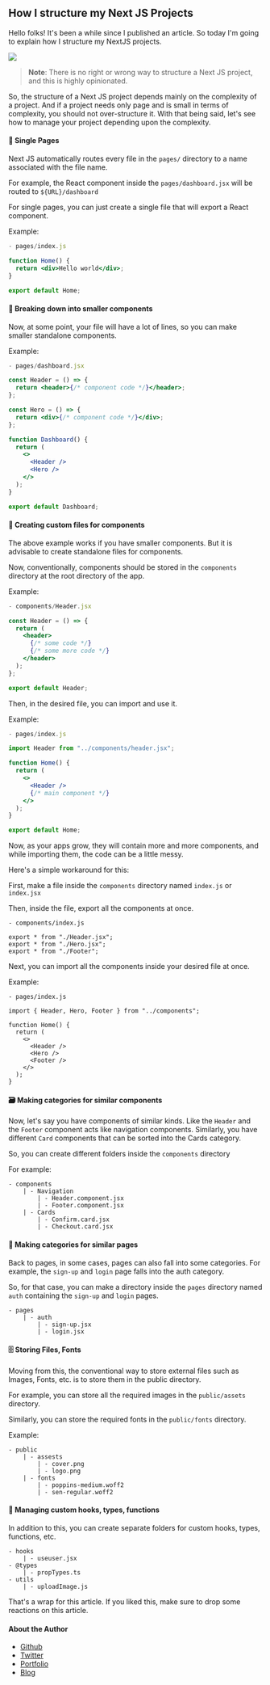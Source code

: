 ## How I structure my Next JS Projects

Hello folks! It's been a while since I published an article. So today I'm going to explain how I structure my NextJS projects.

![](https://c.tenor.com/-z2KfO5zAckAAAAC/hello-there-baby-yoda.gif)

> **Note**: There is no right or wrong way to structure a Next JS project, and this is highly opinionated.

So, the structure of a Next JS project depends mainly on the complexity of a project. And if a project needs only page and is small in terms of complexity, you should not over-structure it. With that being said, let's see how to manage your project depending upon the complexity.

#### 📃 Single Pages

Next JS automatically routes every file in the `pages/` directory to a name associated with the file name.

For example, the React component inside the `pages/dashboard.jsx` will be routed to `${URL}/dashboard`

For single pages, you can just create a single file that will export a React component.

Example:


```jsx
- pages/index.js

function Home() {
  return <div>Hello world</div>;
}

export default Home;

``` 

#### 🧩 Breaking down into smaller components

Now, at some point, your file will have a lot of lines, so you can make smaller standalone components.

Example:


```jsx
- pages/dashboard.jsx

const Header = () => {
  return <header>{/* component code */}</header>;
};

const Hero = () => {
  return <div>{/* component code */}</div>;
};

function Dashboard() {
  return (
    <>
      <Header />
      <Hero />
    </>
  );
}

export default Dashboard;
``` 

#### 📁 Creating custom files for components

The above example works if you have smaller components. But it is advisable to create standalone files for components.

Now, conventionally, components should be stored in the `components` directory at the root directory of the app.

Example:


```jsx
- components/Header.jsx

const Header = () => {
  return (
    <header>
      {/* some code */}
      {/* some more code */}
    </header>
  );
};

export default Header;
``` 

Then, in the desired file, you can import and use it.

Example: 


```jsx
- pages/index.js

import Header from "../components/header.jsx";

function Home() {
  return (
    <>
      <Header />
      {/* main component */}
    </>
  );
}

export default Home;
``` 

Now, as your apps grow, they will contain more and more components, and while importing them, the code can be a little messy.

Here's a simple workaround for this:

First, make a file inside the `components` directory named `index.js` or `index.jsx`

Then, inside the file, export all the components at once.


```
- components/index.js

export * from "./Header.jsx";
export * from "./Hero.jsx";
export * from "./Footer";
``` 

Next, you can import all the components inside your desired file at once.

Example:


```
- pages/index.js

import { Header, Hero, Footer } from "../components";

function Home() {
  return (
    <>
      <Header />
      <Hero />
      <Footer />
    </>
  );
}

``` 

#### 🗃 Making categories for similar components

Now, let's say you have components of similar kinds. Like the `Header` and the `Footer` component acts like navigation components. Similarly, you have different `Card` components that can be sorted into the Cards category.

So, you can create different folders inside the `components` directory

For example:


```
- components
    | - Navigation
        | - Header.component.jsx
        | - Footer.component.jsx
    | - Cards
        | - Confirm.card.jsx
        | - Checkout.card.jsx
``` 

#### 📖 Making categories for similar pages

Back to pages, in some cases, pages can also fall into some categories. For example, the `sign-up` and `login` page falls into the auth category.

So, for that case, you can make a directory inside the `pages` directory named `auth` containing the `sign-up` and `login` pages.


```
- pages
    | - auth
        | - sign-up.jsx
        | - login.jsx
``` 

#### 🗄 Storing Files, Fonts

Moving from this, the conventional way to store external files such as Images, Fonts, etc. is to store them in the public directory.

For example, you can store all the required images in the `public/assets` directory.

Similarly, you can store the required fonts in the `public/fonts` directory.

Example:


```
- public
    | - assests
        | - cover.png
        | - logo.png
    | - fonts
        | - poppins-medium.woff2
        | - sen-regular.woff2
``` 

#### 🔮 Managing custom hooks, types, functions

In addition to this, you can create separate folders for custom hooks, types, functions, etc.


```
- hooks
    | - useuser.jsx
- @types
    | - propTypes.ts
- utils
    | - uploadImage.js
``` 

That's a wrap for this article. If you liked this, make sure to drop some reactions on this article.

#### About the Author

- [Github](https://github.com/kr-anurag)
- [Twitter](https://twitter.com/kr_anurag_)
- [Portfolio](https://anurag.tech)
- [Blog](https://blog.anurag.tech)
